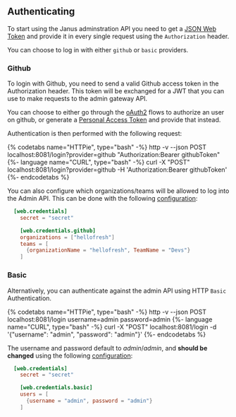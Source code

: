 ## Authenticating

To start using the Janus adminstration API you need to get a [JSON Web Token](https://jwt.io) and provide it in every single request using the `Authorization` header.

You can choose to log in with either `github` or `basic` providers.

### Github

To login with Github, you need to send a valid Github access token in the Authorization header. This token will be exchanged for a JWT that you can use to make requests to the admin gateway API.

You can choose to either go through the [oAuth2](https://developer.github.com/v3/guides/basics-of-authentication/) flows to authorize an user on github, or generate a [Personal Access Token](https://github.com/settings/tokens) and provide that instead.

Authentication is then performed with the following request:

{% codetabs name="HTTPie", type="bash" -%}
http -v --json POST localhost:8081/login?provider=github "Authorization:Bearer githubToken"
{%- language name="CURL", type="bash" -%}
curl -X "POST" localhost:8081/login?provider=github -H 'Authorization:Bearer githubToken'
{%- endcodetabs %}

You can also configure which organizations/teams will be allowed to log into the Admin API. This can be done with the following [configuration](../install/configuration.md):

```toml
  [web.credentials]
    secret = "secret"

    [web.credentials.github]
    organizations = ["hellofresh"]
    teams = [
      {organizationName = "hellofresh", TeamName = "Devs"}
    ]
```

### Basic

Alternatively, you can authenticate against the admin API using HTTP `Basic` Authentication.

{% codetabs name="HTTPie", type="bash" -%}
http -v --json POST localhost:8081/login username=admin password=admin
{%- language name="CURL", type="bash" -%}
curl -X "POST" localhost:8081/login -d '{"username": "admin", "password": "admin"}'
{%- endcodetabs %}

The username and password default to *admin*/*admin*, and **should be changed** using the following [configuration](../install/configuration.md):

```toml
  [web.credentials]
    secret = "secret"

    [web.credentials.basic]
    users = [
      {username = "admin", password = "admin"}
    ]
```
